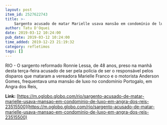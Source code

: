 ```yaml
---
layout: post
item_id: 2527622743
title: >-
    Sargento acusado de matar Marielle usava mansão em condomínio de luxo em Angra dos Reis
author: Tatu D'Oquei
date: 2019-03-12 10:24:00
pub_date: 2019-03-12 10:24:00
time_added: 2019-12-23 21:19:32
category: refletimos
tags: []
---
```


RIO - O sargento reformado Ronnie Lessa, de 48 anos, preso na manhã desta terça-feira acusado de ser pela polícia de ser o responsável pelos disparos que mataram a vereadora Marielle Franco e o motorista Anderson Gomes, frequentava uma mansão de luxo no condomínio Portogalo, em Angra dos Reis,

**Link:** [https://m.oglobo.globo.com/rio/sargento-acusado-de-matar-marielle-usava-mansao-em-condominio-de-luxo-em-angra-dos-reis-23515500](https://m.oglobo.globo.com/rio/sargento-acusado-de-matar-marielle-usava-mansao-em-condominio-de-luxo-em-angra-dos-reis-23515500)


